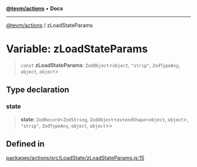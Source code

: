 [**@tevm/actions**](../README.md) • **Docs**

***

[@tevm/actions](../globals.md) / zLoadStateParams

# Variable: zLoadStateParams

> `const` **zLoadStateParams**: `ZodObject`\<`object`, `"strip"`, `ZodTypeAny`, `object`, `object`\>

## Type declaration

### state

> **state**: `ZodRecord`\<`ZodString`, `ZodObject`\<`extendShape`\<`object`, `object`\>, `"strip"`, `ZodTypeAny`, `object`, `object`\>\>

## Defined in

[packages/actions/src/LoadState/zLoadStateParams.js:15](https://github.com/evmts/tevm-monorepo/blob/main/packages/actions/src/LoadState/zLoadStateParams.js#L15)
